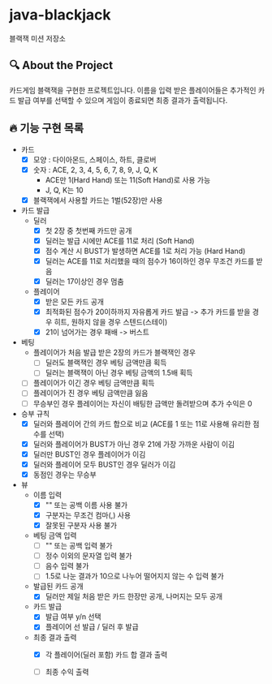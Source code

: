 # java-blackjack

블랙잭 미션 저장소

## 🔍 About the Project

카드게임 블랙잭을 구현한 프로젝트입니다. 
이름을 입력 받은 플레이어들은 추가적인 카드 발급 여부를 선택할 수 있으며 게임이 종료되면 최종 결과가 출력됩니다.

## 🔥 기능 구현 목록

- 카드
  - [x] 모양 : 다이아몬드, 스페이스, 하트, 클로버
  - [x] 숫자 : ACE, 2, 3, 4, 5, 6, 7, 8, 9, J, Q, K
    - ACE만 1(Hard Hand) 또는 11(Soft Hand)로 사용 가능
    - J, Q, K는 10
  - [x] 블랙잭에서 사용할 카드는 1벌(52장)만 사용

- 카드 발급
  - 딜러
    - [x] 첫 2장 중 첫번째 카드만 공개
    - [x] 딜러는 발급 시에만 ACE를 11로 처리 (Soft Hand)
    - [x] 점수 계산 시 BUST가 발생하면 ACE를 1로 처리 가능 (Hard Hand)
    - [x] 딜러는 ACE를 11로 처리했을 때의 점수가 16이하인 경우 무조건 카드를 받음
    - [x] 딜러는 17이상인 경우 멈춤
  - 플레이어
    - [x] 받은 모든 카드 공개
    - [x] 최적화된 점수가 20이하까지 자유롭게 카드 발급 -> 추가 카드를 받을 경우 히트, 원하지 않을 경우 스텐드(스테이)
    - [x] 21이 넘어가는 경우 패배 -> 버스트
  
- 베팅
  - 플레이어가 처음 발급 받은 2장의 카드가 블랙잭인 경우
    - [ ] 딜러도 블랙잭인 경우 베팅 금액만큼 획득
    - [ ] 딜러는 블랙잭이 아닌 경우 베팅 금액의 1.5배 획득
  - [ ] 플레이어가 이긴 경우 베팅 금액만큼 획득
  - [ ] 플레이어가 진 경우 베팅 금액만큼 잃음
  - [ ] 무승부인 경우 플레이어는 자신이 배팅한 금액만 돌려받으며 추가 수익은 0

- 승부 규칙
  - [x] 딜러와 플레이어 간의 카드 합으로 비교 (ACE를 1 또는 11로 사용해 유리한 점수를 선택)
  - [x] 딜러와 플레이어가 BUST가 아닌 경우 21에 가장 가까운 사람이 이김
  - [x] 딜러만 BUST인 경우 플레이어가 이김
  - [x] 딜러와 플레이어 모두 BUST인 경우 딜러가 이김
  - [x] 동점인 경우는 무승부

- 뷰
  - 이름 입력
    - [x] "" 또는 공백 이름 사용 불가
    - [x] 구분자는 무조건 컴마(,) 사용
    - [x] 잘못된 구분자 사용 불가
  - 베팅 금액 입력
    - [ ] "" 또는 공백 입력 불가
    - [ ] 정수 이외의 문자열 입력 불가
    - [ ] 음수 입력 불가
    - [ ] 1.5로 나눈 결과가 10으로 나누어 떨어지지 않는 수 입력 불가
  - 발급된 카드 공개
    - [x] 딜러만 제일 처음 받은 카드 한장만 공개, 나머지는 모두 공개
  - 카드 발급
    - [x] 발급 여부 y/n 선택
    - [x] 플레이어 선 발급 / 딜러 후 발급
  - 최종 결과 출력
    - [x] 각 플레이어(딜러 포함) 카드 합 결과 출력
    - [ ] 최종 수익 출력
  